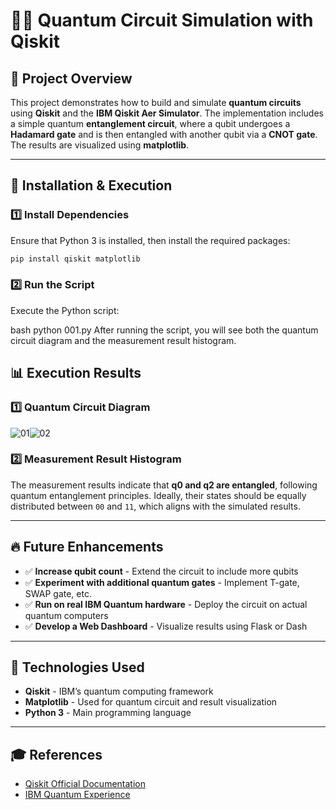# 🧑‍💻 Quantum Circuit Simulation with Qiskit

## 📌 Project Overview  
This project demonstrates how to build and simulate **quantum circuits** using **Qiskit** and the **IBM Qiskit Aer Simulator**. The implementation includes a simple quantum **entanglement circuit**, where a qubit undergoes a **Hadamard gate** and is then entangled with another qubit via a **CNOT gate**. The results are visualized using **matplotlib**.

---
## 🚀 Installation & Execution

### 1️⃣ Install Dependencies  
Ensure that Python 3 is installed, then install the required packages:  
```bash
pip install qiskit matplotlib
```

### 2️⃣ Run the Script
Execute the Python script:

bash python 001.py
After running the script, you will see both the quantum circuit diagram and the measurement result histogram.

## 📊 Execution Results  

### 1️⃣ Quantum Circuit Diagram  

![01](https://github.com/user-attachments/assets/7d34e7fc-0336-4580-b3e2-b7ff8db4153e)![02](https://github.com/user-attachments/assets/cb11851f-ead8-4091-8e5f-fa64b082bf09)


### 2️⃣ Measurement Result Histogram  

The measurement results indicate that **q0 and q2 are entangled**, following quantum entanglement principles. Ideally, their states should be equally distributed between `00` and `11`, which aligns with the simulated results.  

---

## 🔥 Future Enhancements  
- ✅ **Increase qubit count** - Extend the circuit to include more qubits  
- ✅ **Experiment with additional quantum gates** - Implement T-gate, SWAP gate, etc.  
- ✅ **Run on real IBM Quantum hardware** - Deploy the circuit on actual quantum computers  
- ✅ **Develop a Web Dashboard** - Visualize results using Flask or Dash  

---

## 🎯 Technologies Used  
- **Qiskit** - IBM’s quantum computing framework  
- **Matplotlib** - Used for quantum circuit and result visualization  
- **Python 3** - Main programming language  

---

## 🎓 References  
- [Qiskit Official Documentation](https://qiskit.org/documentation/)  
- [IBM Quantum Experience](https://quantum-computing.ibm.com/)  
